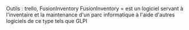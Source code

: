 

Outils : trello, FusionInventory
FusionInventory = est un logiciel servant à l'inventaire et la maintenance d'un parc informatique à l'aide d'autres logiciels de ce type tels que GLPI

